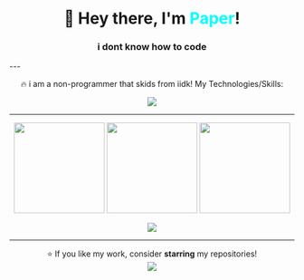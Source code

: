<h1 align="center">👋 Hey there, I'm <span style="color:#00FFFF">Paper</span>!</h1>
<h3 align='center'>i dont know how to code</h3>
---

<p align='center'>🔥 i am a non-programmer that skids from iidk! My Technologies/Skills:</p>


<p align="center">
  <img src="https://skillicons.dev/icons?i=py,js,cpp,cs,html,css,nodejs,react,git,github,vscode,java,ts,docker,sql,rust,go,kotlin,flutter,angular,vue,php,swift&theme=dark"/>
</p>


---

<p align="center"><img src="https://github-readme-stats.vercel.app/api?username=sillypaper0-cell&theme=tokyonight&show_icons=true&hide_border=true&count_private=true" height="160" /> <img src="https://github-readme-streak-stats.herokuapp.com?user=sillypaper0-cell&theme=tokyonight&hide_border=true" height="160" /> <img src="https://github-readme-stats.vercel.app/api/top-langs/?username=sillypaper0-cell&theme=tokyonight&layout=compact&hide_border=true" height="160"/></p>

<p align='center'><a href="https://github.com/sillypaper0-cell"><img src="https://img.shields.io/badge/GitHub-000?style=for-the-badge&logo=github&logoColor=white"/></a></p>

---

<p align="center">
⭐ If you like my work, consider <b>starring</b> my repositories!<br/>
<img src="https://komarev.com/ghpvc/?username=sillypaper0-cell&style=flat-square&color=blue"/>
</p>
